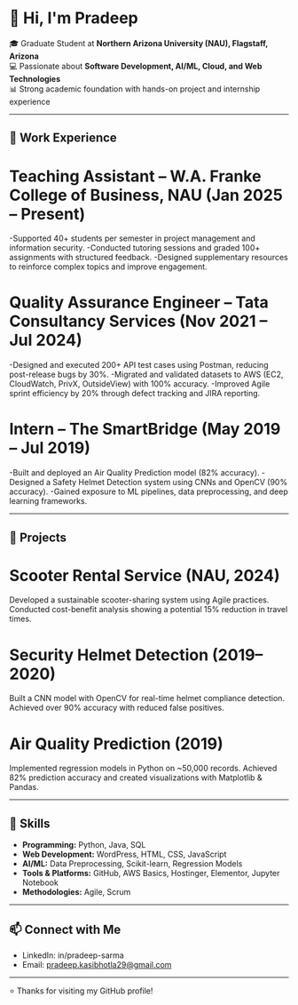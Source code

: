 # 👋 Hi, I'm Pradeep  

🎓 Graduate Student at **Northern Arizona University (NAU), Flagstaff, Arizona**  
💻 Passionate about **Software Development, AI/ML, Cloud, and Web Technologies**  
📊 Strong academic foundation with hands-on project and internship experience  

---

## 💼 Work Experience
# Teaching Assistant – W.A. Franke College of Business, NAU (Jan 2025 – Present)
-Supported 40+ students per semester in project management and information security.
-Conducted tutoring sessions and graded 100+ assignments with structured feedback.
-Designed supplementary resources to reinforce complex topics and improve engagement.
# Quality Assurance Engineer – Tata Consultancy Services (Nov 2021 – Jul 2024)
-Designed and executed 200+ API test cases using Postman, reducing post-release bugs by 30%.
-Migrated and validated datasets to AWS (EC2, CloudWatch, PrivX, OutsideView) with 100% accuracy.
-Improved Agile sprint efficiency by 20% through defect tracking and JIRA reporting.
# Intern – The SmartBridge (May 2019 – Jul 2019)
-Built and deployed an Air Quality Prediction model (82% accuracy).
-Designed a Safety Helmet Detection system using CNNs and OpenCV (90% accuracy).
-Gained exposure to ML pipelines, data preprocessing, and deep learning frameworks.

---

## 🚀 Projects
# Scooter Rental Service (NAU, 2024)
Developed a sustainable scooter-sharing system using Agile practices.
Conducted cost-benefit analysis showing a potential 15% reduction in travel times.
# Security Helmet Detection (2019–2020)
Built a CNN model with OpenCV for real-time helmet compliance detection.
Achieved over 90% accuracy with reduced false positives.
# Air Quality Prediction (2019)
Implemented regression models in Python on ~50,000 records.
Achieved 82% prediction accuracy and created visualizations with Matplotlib & Pandas.

---

## 🔧 Skills
- **Programming:** Python, Java, SQL  
- **Web Development:** WordPress, HTML, CSS, JavaScript  
- **AI/ML:** Data Preprocessing, Scikit-learn, Regression Models  
- **Tools & Platforms:** GitHub, AWS Basics, Hostinger, Elementor, Jupyter Notebook  
- **Methodologies:** Agile, Scrum  

---

## 📫 Connect with Me
- LinkedIn: in/pradeep-sarma
- Email: pradeep.kasibhotla29@gmail.com

---

⭐️ Thanks for visiting my GitHub profile! 
